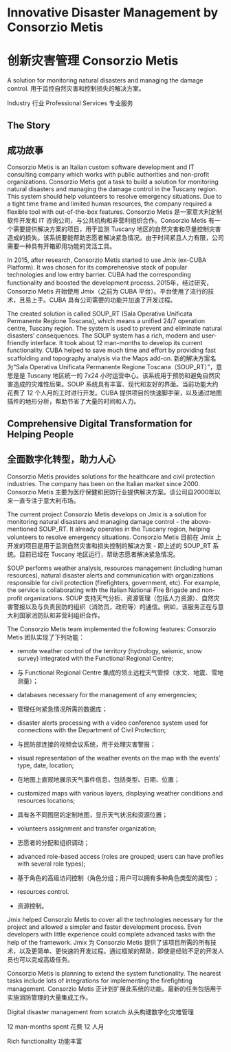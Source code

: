 # **Innovative Disaster Management** by Consorzio Metis
# **创新灾害管理** Consorzio Metis
A solution for monitoring natural disasters and managing the damage control.
用于监控自然灾害和控制损失的解决方案。

Industry
行业
Professional Services
专业服务

## The Story
## 成功故事

Consorzio Metis is an Italian custom software development and IT consulting company which works with public authorities and non-profit organizations. Consorzio Metis got a task to build a solution for monitoring natural disasters and managing the damage control in the Tuscany region. This system should help volunteers to resolve emergency situations. Due to a tight time frame and limited human resources, the company required a flexible tool with out-of-the-box features.
Consorzio Metis 是一家意大利定制软件开发和 IT 咨询公司，与公共机构和非营利组织合作。Consorzio Metis 有一个需要提供解决方案的项目，用于监测 Tuscany 地区的自然灾害和尽量控制灾害造成的损失。该系统要能帮助志愿者解决紧急情况。由于时间紧且人力有限，公司需要一种具有开箱即用功能的灵活工具。

In 2015, after research, Consorzio Metis started to use Jmix (ex-CUBA Platform). It was chosen for its comprehensive stack of popular technologies and low entry barrier. CUBA had the corresponding functionality and boosted the development process.
2015年，经过研究，Consorzio Metis 开始使用 Jmix（之前为 CUBA 平台）。平台使用了流行的技术，且易上手。CUBA 具有公司需要的功能并加速了开发过程。

The created solution is called SOUP_RT (Sala Operativa Unificata Permanente Regione Toscana), which means a unified 24/7 operation centre, Tuscany region. The system is used to prevent and eliminate natural disasters’ consequences. The SOUP system has a rich, modern and user-friendly interface. It took about 12 man-months to develop its current functionality. CUBA helped to save much time and effort by providing fast scaffolding and topography analysis via the Maps add-on.
新的解决方案名为“Sala Operativa Unificata Permanente Regione Toscana（SOUP_RT）”，意思是是 Tuscany 地区统一的 7x24 小时运营中心。该系统用于预防和避免自然灾害造成的灾难性后果。SOUP 系统具有丰富、现代和友好的界面。当前功能大约花费了 12 个人月的工时进行开发。CUBA 提供项目的快速脚手架，以及通过地图插件的地形分析，帮助节省了大量的时间和人力。

## Comprehensive Digital Transformation for Helping People
## 全面数字化转型，助力人心

Consorzio Metis provides solutions for the healthcare and civil protection industries. The company has been on the Italian market since 2000.
Consorzio Metis 主要为医疗保健和民防行业提供解决方案。该公司自2000年以来一直专注于意大利市场。

The current project Consorzio Metis develops on Jmix is a solution for monitoring natural disasters and managing damage control - the above-mentioned SOUP_RT. It already operates in the Tuscany region, helping volunteers to resolve emergency situations.
Consorzio Metis 目前在 Jmix 上开发的项目是用于监测自然灾害和损失控制的解决方案 - 即上述的 SOUP_RT 系统。目前已经在 Tuscany 地区运行，帮助志愿者解决紧急情况。

SOUP performs weather analysis, resources management (including human resources), natural disaster alerts and communication with organizations responsible for civil protection (firefighters, government, etc). For example, the service is collaborating with the Italian National Fire Brigade and non-profit organizations.
SOUP 支持天气分析、资源管理（包括人力资源）、自然灾害警报以及与负责民防的组织（消防员，政府等）的通信。例如，该服务正在与意大利国家消防队和非营利组织合作。

The Consorzio Metis team implemented the following features:
Consorzio Metis 团队实现了下列功能：

- remote weather control of the territory (hydrology, seismic, snow survey) integrated with the Functional Regional Centre;
- 与 Functional Regional Centre 集成的领土远程天气管控（水文、地震、雪地测量）；

- databases necessary for the management of any emergencies;
- 管理任何紧急情况所需的数据库；

- disaster alerts processing with a video conference system used for connections with the Department of Civil Protection;
- 与民防部连接的视频会议系统，用于处理灾害警报；
  
- visual representation of the weather events on the map with the events’ type, date, location;
- 在地图上直观地展示天气事件信息，包括类型、日期、位置；
  
- customized maps with various layers, displaying weather conditions and resources locations;
- 具有各不同图层的定制地图，显示天气状况和资源位置；
  
- volunteers assignment and transfer organization;
- 志愿者的分配和组织调动；
  
- advanced role-based access (roles are grouped; users can have profiles with several role types);
- 基于角色的高级访问控制（角色分组；用户可以拥有多种角色类型的属性）；
  
- resources control.
- 资源控制。
  
Jmix helped Consorzio Metis to cover all the technologies necessary for the project and allowed a simpler and faster development process. Even developers with little experience could complete advanced tasks with the help of the framework.
Jmix 为 Consorzio Metis 提供了该项目所需的所有技术，以及更简单、更快速的开发过程。通过框架的帮助，即使是经验不足的开发人员也可以完成高级任务。

Consorzio Metis is planning to extend the system functionality. The nearest tasks include lots of integrations for implementing the firefighting management.
Consorzio Metis 正计划扩展此系统的功能。最新的任务包括用于实施消防管理的大量集成工作。


Digital disaster management from scratch
从头构建数字化灾难管理

12 man-months spent
花费 12 人月

Rich functionality
功能丰富

